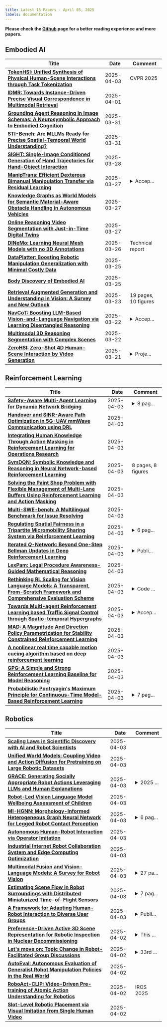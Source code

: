 ```yaml
---
title: Latest 15 Papers - April 05, 2025
labels: documentation
---
```

**Please check the [Github](https://github.com/zezhishao/MTS_Daily_ArXiv) page for a better reading experience and more papers.**

## Embodied AI
| **Title** | **Date** | **Comment** |
| --- | --- | --- |
| **[TokenHSI: Unified Synthesis of Physical Human-Scene Interactions through Task Tokenization](http://arxiv.org/abs/2503.19901v2)** | 2025-04-03 | CVPR 2025 |
| **[IDMR: Towards Instance-Driven Precise Visual Correspondence in Multimodal Retrieval](http://arxiv.org/abs/2504.00954v1)** | 2025-04-01 |  |
| **[Grounding Agent Reasoning in Image Schemas: A Neurosymbolic Approach to Embodied Cognition](http://arxiv.org/abs/2503.24110v1)** | 2025-03-31 |  |
| **[STI-Bench: Are MLLMs Ready for Precise Spatial-Temporal World Understanding?](http://arxiv.org/abs/2503.23765v1)** | 2025-03-31 |  |
| **[SIGHT: Single-Image Conditioned Generation of Hand Trajectories for Hand-Object Interaction](http://arxiv.org/abs/2503.22869v1)** | 2025-03-28 |  |
| **[ManipTrans: Efficient Dexterous Bimanual Manipulation Transfer via Residual Learning](http://arxiv.org/abs/2503.21860v1)** | 2025-03-27 | <details><summary>Accep...</summary><p>Accepted to CVPR 2025</p></details> |
| **[Knowledge Graphs as World Models for Semantic Material-Aware Obstacle Handling in Autonomous Vehicles](http://arxiv.org/abs/2503.21232v1)** | 2025-03-27 |  |
| **[Online Reasoning Video Segmentation with Just-in-Time Digital Twins](http://arxiv.org/abs/2503.21056v1)** | 2025-03-27 |  |
| **[DINeMo: Learning Neural Mesh Models with no 3D Annotations](http://arxiv.org/abs/2503.20220v1)** | 2025-03-26 | Technical report |
| **[DataPlatter: Boosting Robotic Manipulation Generalization with Minimal Costly Data](http://arxiv.org/abs/2503.19516v1)** | 2025-03-25 |  |
| **[Body Discovery of Embodied AI](http://arxiv.org/abs/2503.19941v1)** | 2025-03-25 |  |
| **[Retrieval Augmented Generation and Understanding in Vision: A Survey and New Outlook](http://arxiv.org/abs/2503.18016v1)** | 2025-03-23 | 19 pages, 10 figures |
| **[NavCoT: Boosting LLM-Based Vision-and-Language Navigation via Learning Disentangled Reasoning](http://arxiv.org/abs/2403.07376v2)** | 2025-03-22 | <details><summary>Accep...</summary><p>Accepted by TPAMI 2025</p></details> |
| **[Multimodal 3D Reasoning Segmentation with Complex Scenes](http://arxiv.org/abs/2411.13927v2)** | 2025-03-22 |  |
| **[ZeroHSI: Zero-Shot 4D Human-Scene Interaction by Video Generation](http://arxiv.org/abs/2412.18600v2)** | 2025-03-21 | <details><summary>Proje...</summary><p>Project website: https://awfuact.github.io/zerohsi/ The first two authors contribute equally</p></details> |

## Reinforcement Learning
| **Title** | **Date** | **Comment** |
| --- | --- | --- |
| **[Safety-Aware Multi-Agent Learning for Dynamic Network Bridging](http://arxiv.org/abs/2404.01551v2)** | 2025-04-03 | <details><summary>8 pag...</summary><p>8 pages, 18 equations, 4 figures, 1 algorithm, and 1 table</p></details> |
| **[Handover and SINR-Aware Path Optimization in 5G-UAV mmWave Communication using DRL](http://arxiv.org/abs/2504.02688v1)** | 2025-04-03 |  |
| **[Integrating Human Knowledge Through Action Masking in Reinforcement Learning for Operations Research](http://arxiv.org/abs/2504.02662v1)** | 2025-04-03 |  |
| **[SymDQN: Symbolic Knowledge and Reasoning in Neural Network-based Reinforcement Learning](http://arxiv.org/abs/2504.02654v1)** | 2025-04-03 | 8 pages, 8 figures |
| **[Solving the Paint Shop Problem with Flexible Management of Multi-Lane Buffers Using Reinforcement Learning and Action Masking](http://arxiv.org/abs/2504.02644v1)** | 2025-04-03 |  |
| **[Multi-SWE-bench: A Multilingual Benchmark for Issue Resolving](http://arxiv.org/abs/2504.02605v1)** | 2025-04-03 |  |
| **[Regulating Spatial Fairness in a Tripartite Micromobility Sharing System via Reinforcement Learning](http://arxiv.org/abs/2504.02597v1)** | 2025-04-03 | <details><summary>6 pag...</summary><p>6 pages, 2 figures, accepted at the 2025 Innovation & Society: Statistics and Data Science for Evaluation and Quality (IES) on February 24th, 2025. arXiv admin note: text overlap with arXiv:2403.15780</p></details> |
| **[Iterated $Q$-Network: Beyond One-Step Bellman Updates in Deep Reinforcement Learning](http://arxiv.org/abs/2403.02107v6)** | 2025-04-03 | <details><summary>Publi...</summary><p>Published at TMLR: https://openreview.net/forum?id=Lt2H8Bd8jF</p></details> |
| **[LexPam: Legal Procedure Awareness-Guided Mathematical Reasoning](http://arxiv.org/abs/2504.02590v1)** | 2025-04-03 |  |
| **[Rethinking RL Scaling for Vision Language Models: A Transparent, From-Scratch Framework and Comprehensive Evaluation Scheme](http://arxiv.org/abs/2504.02587v1)** | 2025-04-03 | <details><summary>Code ...</summary><p>Code is public and available at: https://github.com/GAIR-NLP/MAYE</p></details> |
| **[Towards Multi-agent Reinforcement Learning based Traffic Signal Control through Spatio-temporal Hypergraphs](http://arxiv.org/abs/2404.11014v2)** | 2025-04-03 | <details><summary>Accep...</summary><p>Accepted by IEEE Transactions on Mobile Computing</p></details> |
| **[MAD: A Magnitude And Direction Policy Parametrization for Stability Constrained Reinforcement Learning](http://arxiv.org/abs/2504.02565v1)** | 2025-04-03 |  |
| **[A nonlinear real time capable motion cueing algorithm based on deep reinforcement learning](http://arxiv.org/abs/2503.10419v3)** | 2025-04-03 |  |
| **[GPG: A Simple and Strong Reinforcement Learning Baseline for Model Reasoning](http://arxiv.org/abs/2504.02546v1)** | 2025-04-03 |  |
| **[Probabilistic Pontryagin's Maximum Principle for Continuous-Time Model-Based Reinforcement Learning](http://arxiv.org/abs/2504.02543v1)** | 2025-04-03 | <details><summary>7 pag...</summary><p>7 pages, 2 figures, 2 tables</p></details> |

## Robotics
| **Title** | **Date** | **Comment** |
| --- | --- | --- |
| **[Scaling Laws in Scientific Discovery with AI and Robot Scientists](http://arxiv.org/abs/2503.22444v2)** | 2025-04-03 |  |
| **[Unified World Models: Coupling Video and Action Diffusion for Pretraining on Large Robotic Datasets](http://arxiv.org/abs/2504.02792v1)** | 2025-04-03 |  |
| **[GRACE: Generating Socially Appropriate Robot Actions Leveraging LLMs and Human Explanations](http://arxiv.org/abs/2409.16879v2)** | 2025-04-03 | <details><summary>2025 ...</summary><p>2025 IEEE International Conference on Robotics & Automation (ICRA), Supplementary video: https://youtu.be/GTNCC1GkiQ4</p></details> |
| **[Robot-Led Vision Language Model Wellbeing Assessment of Children](http://arxiv.org/abs/2504.02765v1)** | 2025-04-03 |  |
| **[MI-HGNN: Morphology-Informed Heterogeneous Graph Neural Network for Legged Robot Contact Perception](http://arxiv.org/abs/2409.11146v3)** | 2025-04-03 | <details><summary>6 pag...</summary><p>6 pages, 5 figures; This work has been accepted to ICRA 2025 and will soon be published</p></details> |
| **[Autonomous Human-Robot Interaction via Operator Imitation](http://arxiv.org/abs/2504.02724v1)** | 2025-04-03 |  |
| **[Industrial Internet Robot Collaboration System and Edge Computing Optimization](http://arxiv.org/abs/2504.02492v1)** | 2025-04-03 |  |
| **[Multimodal Fusion and Vision-Language Models: A Survey for Robot Vision](http://arxiv.org/abs/2504.02477v1)** | 2025-04-03 | <details><summary>27 pa...</summary><p>27 pages, 11 figures, survey paper submitted to Information Fusion</p></details> |
| **[Estimating Scene Flow in Robot Surroundings with Distributed Miniaturized Time-of-Flight Sensors](http://arxiv.org/abs/2504.02439v1)** | 2025-04-03 | <details><summary>7 pag...</summary><p>7 pages, 5 figures, 2 tables, 1 algorithm</p></details> |
| **[A Framework for Adapting Human-Robot Interaction to Diverse User Groups](http://arxiv.org/abs/2410.11377v2)** | 2025-04-03 | <details><summary>Publi...</summary><p>Published in the Proceedings of the 16th International Conference on Social Robotics (ICSR) 2024</p></details> |
| **[Preference-Driven Active 3D Scene Representation for Robotic Inspection in Nuclear Decommissioning](http://arxiv.org/abs/2504.02161v1)** | 2025-04-02 | <details><summary>This ...</summary><p>This work has been submitted to IEEE/RSJ International Conference on Intelligent Robots and Systems (IROS) 2025</p></details> |
| **[Let's move on: Topic Change in Robot-Facilitated Group Discussions](http://arxiv.org/abs/2504.02123v1)** | 2025-04-02 | <details><summary>33rd ...</summary><p>33rd IEEE International Conference on Robot and Human Interactive Communication (ROMAN)</p></details> |
| **[AutoEval: Autonomous Evaluation of Generalist Robot Manipulation Policies in the Real World](http://arxiv.org/abs/2503.24278v2)** | 2025-04-02 |  |
| **[RoboAct-CLIP: Video-Driven Pre-training of Atomic Action Understanding for Robotics](http://arxiv.org/abs/2504.02069v1)** | 2025-04-02 | IROS 2025 |
| **[Slot-Level Robotic Placement via Visual Imitation from Single Human Video](http://arxiv.org/abs/2504.01959v1)** | 2025-04-02 |  |

